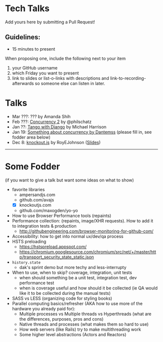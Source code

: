 # Tech Talks

Add yours here by submitting a Pull Request!

## Guidelines:

- 15 minutes to present

When proposing one, include the following next to your item

1. your GitHub username
1. which Friday you want to present
1. link to slides or list-o-links with descriptions and link-to-recording-afterwards so someone else can listen in later.


# Talks

- Mar ???: ??? by Amanda Shih
- Feb ???: [Concurrency 2](https://github.com/openstax/napkin-notes/pull/71) by @philschatz
- Jan ??: [Tango with Django](https://www.djangoproject.com/) by Michael Harrison
- Jan 19: [Something about concurrency by Dantemss](https://drive.google.com/open?id=0B-YGicPcyVnrSlJvUU54WV9qMEU) (please fill in, see fodder area below)
- Dec 8: [knockout.js](https://knockoutjs.com) by RoyEJohnson ([Slides](https://docs.google.com/presentation/d/1XqYxSkoIFAUdkSfmFvHeD5zwqiI384sFitTe9UAkGgI/edit?usp=sharing))

---

# Some Fodder

(if you want to give a talk but want some ideas on what to show)

- favorite libraries
    - ampersandjs.com
    - github.com/avajs
    - [x] knockoutjs.com
    - github.com/maxogden/yo-yo
- How to use Browser Performance tools (repaints)
- Performance collection: (repaints, image/XHR requests). How to add it to integration tests & production
    - http://githubengineering.com/browser-monitoring-for-github-com/
- Accessibility: how to get into normal ux/dev/qa process
- HSTS preloading
    - https://hstspreload.appspot.com/
    - https://chromium.googlesource.com/chromium/src/net/+/master/http/transport_security_state_static.json
- `history.state`
    - dak's sprint demo but more techy and less-interrupty
- When to use, when to skip? coverage, integration, unit tests
    - when should something be a unit test, integration test, dev performance test
    - when is coverage useful and how should it be collected (ie QA would like it to be collected during the manual tests)
- SASS vs LESS (organizing code for styling books)
- Parallel computing basics/refresher (AKA how to use more of the hardware you already paid for):
  - Multiple processes vs Multiple threads vs Hyperthreads (what are the differences, purposes, pros and cons)
  - Native threads and processes (what makes them so hard to use)
  - How web servers (like Rails) try to make multithreading work
  - Some higher level abstractions (Actors and Reactors)
